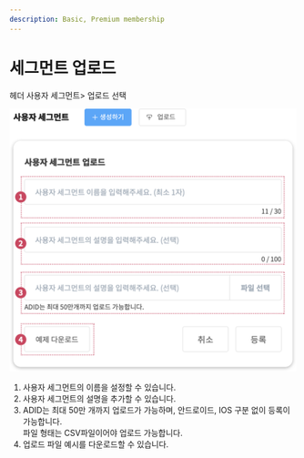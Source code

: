 ```yaml
---
description: Basic, Premium membership
---
```


# 세그먼트 업로드

헤더 사용자 세그먼트> 업로드 선택

![](<../.gitbook/assets/image (96).png>)

1. 사용자 세그먼트의 이름을 설정할 수 있습니다.
2. 사용자 세그먼트의 설명을 추가할 수 있습니다.
3. ADID는 최대 50만 개까지 업로드가 가능하며, 안드로이드, IOS 구분 없이 등록이 가능합니다.\
   파일 형태는 CSV파일이어야 업로드 가능합니다.
4. 업로드 파일 예시를 다운로드할 수 있습니다.
